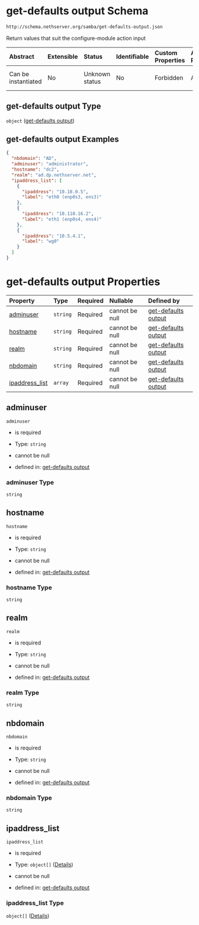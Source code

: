 # get-defaults output Schema

```txt
http://schema.nethserver.org/samba/get-defaults-output.json
```

Return values that suit the configure-module action input

| Abstract            | Extensible | Status         | Identifiable | Custom Properties | Additional Properties | Access Restrictions | Defined In                                                                        |
| :------------------ | :--------- | :------------- | :----------- | :---------------- | :-------------------- | :------------------ | :-------------------------------------------------------------------------------- |
| Can be instantiated | No         | Unknown status | No           | Forbidden         | Allowed               | none                | [get-defaults-output.json](samba/get-defaults-output.json "open original schema") |

## get-defaults output Type

`object` ([get-defaults output](get-defaults-output.md))

## get-defaults output Examples

```json
{
  "nbdomain": "AD",
  "adminuser": "administrator",
  "hostname": "dc2",
  "realm": "ad.dp.nethserver.net",
  "ipaddress_list": [
    {
      "ipaddress": "10.18.0.5",
      "label": "eth0 (enp0s3, ens3)"
    },
    {
      "ipaddress": "10.110.16.2",
      "label": "eth1 (enp0s4, ens4)"
    },
    {
      "ipaddress": "10.5.4.1",
      "label": "wg0"
    }
  ]
}
```

# get-defaults output Properties

| Property                          | Type     | Required | Nullable       | Defined by                                                                                                                                                       |
| :-------------------------------- | :------- | :------- | :------------- | :--------------------------------------------------------------------------------------------------------------------------------------------------------------- |
| [adminuser](#adminuser)           | `string` | Required | cannot be null | [get-defaults output](get-defaults-output-properties-adminuser.md "http://schema.nethserver.org/samba/get-defaults-output.json#/properties/adminuser")           |
| [hostname](#hostname)             | `string` | Required | cannot be null | [get-defaults output](get-defaults-output-properties-hostname.md "http://schema.nethserver.org/samba/get-defaults-output.json#/properties/hostname")             |
| [realm](#realm)                   | `string` | Required | cannot be null | [get-defaults output](get-defaults-output-properties-realm.md "http://schema.nethserver.org/samba/get-defaults-output.json#/properties/realm")                   |
| [nbdomain](#nbdomain)             | `string` | Required | cannot be null | [get-defaults output](get-defaults-output-properties-nbdomain.md "http://schema.nethserver.org/samba/get-defaults-output.json#/properties/nbdomain")             |
| [ipaddress_list](#ipaddress_list) | `array`  | Required | cannot be null | [get-defaults output](get-defaults-output-properties-ipaddress_list.md "http://schema.nethserver.org/samba/get-defaults-output.json#/properties/ipaddress_list") |

## adminuser



`adminuser`

*   is required

*   Type: `string`

*   cannot be null

*   defined in: [get-defaults output](get-defaults-output-properties-adminuser.md "http://schema.nethserver.org/samba/get-defaults-output.json#/properties/adminuser")

### adminuser Type

`string`

## hostname



`hostname`

*   is required

*   Type: `string`

*   cannot be null

*   defined in: [get-defaults output](get-defaults-output-properties-hostname.md "http://schema.nethserver.org/samba/get-defaults-output.json#/properties/hostname")

### hostname Type

`string`

## realm



`realm`

*   is required

*   Type: `string`

*   cannot be null

*   defined in: [get-defaults output](get-defaults-output-properties-realm.md "http://schema.nethserver.org/samba/get-defaults-output.json#/properties/realm")

### realm Type

`string`

## nbdomain



`nbdomain`

*   is required

*   Type: `string`

*   cannot be null

*   defined in: [get-defaults output](get-defaults-output-properties-nbdomain.md "http://schema.nethserver.org/samba/get-defaults-output.json#/properties/nbdomain")

### nbdomain Type

`string`

## ipaddress_list



`ipaddress_list`

*   is required

*   Type: `object[]` ([Details](get-defaults-output-properties-ipaddress_list-items.md))

*   cannot be null

*   defined in: [get-defaults output](get-defaults-output-properties-ipaddress_list.md "http://schema.nethserver.org/samba/get-defaults-output.json#/properties/ipaddress_list")

### ipaddress_list Type

`object[]` ([Details](get-defaults-output-properties-ipaddress_list-items.md))
